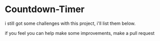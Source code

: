 # Countdown-Timer

i still got some challenges with this project, i'll list them below.

if you feel you can help make some improvements, make a pull request